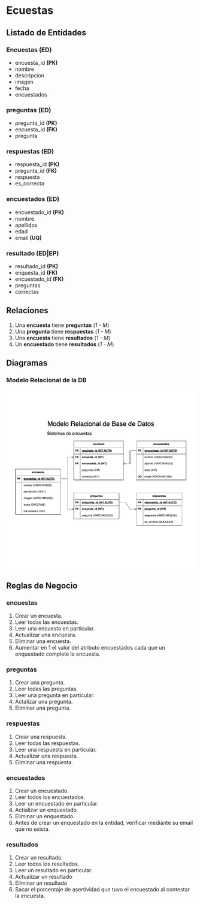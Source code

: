 # Ecuestas

## Listado de Entidades

### Encuestas **(ED)**

- encuesta_id **(PK)**
- nombre
- descripcion
- imagen
- fecha
- encuestados

### preguntas **(ED)**

- pregunta_id **(PK)**
- encuesta_id **(FK)**
- pregunta

### respuestas **(ED)**

- respuesta_id **(PK)**
- pregunta_id **(FK)**
- respuesta
- es_correcta

### encuestados **(ED)**

- encuestado_id **(PK)**
- nombre
- apellidos
- edad
- email **(UQ)**

### resultado **(ED|EP)**

- resultado_id **(PK)**
- enquesta_id **(FK)**
- encuestado_id **(FK)**
- preguntas
- correctas

## Relaciones

1. Una **encuesta** tiene **preguntas** (_1 - M_)
1. Una **pregunta** tiene **respuestas** (_1 - M_)
1. Una **encuesta** tiene **resultados** (_1 - M_)
1. Un **encuestado** tiene **resultados** (_1 - M_)

## Diagramas


### Modelo Relacional de la DB

![Modelo Relacional de la DB](./Enquestas_ModeloRelacionalDB.png)

## Reglas de Negocio

### encuestas

1. Crear un encuesta.
1. Leer todas las encuestas.
1. Leer una encuesta en particular.
1. Actualizar una encuesra.
1. Eliminar una encuesta.
1. Aumentar en 1 el valor del atributo encuestados cada que un enquestado complete la encuesta.

### preguntas

1. Crear una pregunta.
1. Leer todas las preguntas.
1. Leer una pregunta en particular.
1. Actalizar una pregunta.
1. Eliminar una pregunta.

### respuestas

1. Crear una respuesta.
1. Leer todas las respuestas.
1. Leer una respuesta en particular.
1. Actualizar una respuesta.
1. Eliminar una respuesta.

### encuestados

1. Crear un encuestado.
1. Leer todos los encuestados.
1. Leer un encuestado en particular.
1. Actializar un enquestado.
1. Eliminar un enquestado.
1. Antes de crear un enquestado en la entidad, verificar mediante su email que no exista.

### resultados

1. Crear un resultado.
1. Leer todos los resultados.
1. Leer un resultado en particular.
1. Actualizar un resultado
1. Eliminar un resultado
1. Sacar el porcentaje de asertividad que tuvo el encuestado al contestar la encuesta.


